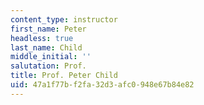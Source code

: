 ```yaml
---
content_type: instructor
first_name: Peter
headless: true
last_name: Child
middle_initial: ''
salutation: Prof.
title: Prof. Peter Child
uid: 47a1f77b-f2fa-32d3-afc0-948e67b84e82
---
```

